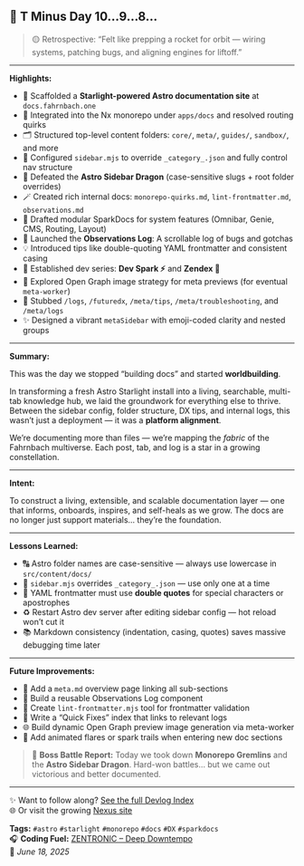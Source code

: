 ## 🚀 T Minus Day 10...9...8...

> 🟡 Retrospective: “Felt like prepping a rocket for orbit — wiring systems, patching bugs, and aligning engines for liftoff.”

---

**Highlights:**

- 🚀 Scaffolded a **Starlight-powered Astro documentation site** at `docs.fahrnbach.one`
- 🧱 Integrated into the Nx monorepo under `apps/docs` and resolved routing quirks
- 🗂️ Structured top-level content folders: `core/`, `meta/`, `guides/`, `sandbox/`, and more
- 🧭 Configured `sidebar.mjs` to override `_category_.json` and fully control nav structure
- 🐉 Defeated the **Astro Sidebar Dragon** (case-sensitive slugs + root folder overrides)
- 🪄 Created rich internal docs: `monorepo-quirks.md`, `lint-frontmatter.md`, `observations.md`
- 📒 Drafted modular SparkDocs for system features (Omnibar, Genie, CMS, Routing, Layout)
- 🧠 Launched the **Observations Log**: A scrollable log of bugs and gotchas
- 💡 Introduced tips like double-quoting YAML frontmatter and consistent casing
- 🌅 Established dev series: **Dev Spark ⚡️** and **Zendex 🧘**
- 🧪 Explored Open Graph image strategy for meta previews (for eventual `meta-worker`)
- 💬 Stubbed `/logs`, `/futuredx`, `/meta/tips`, `/meta/troubleshooting`, and `/meta/logs`
- ✨ Designed a vibrant `metaSidebar` with emoji-coded clarity and nested groups

---

**Summary:**

This was the day we stopped “building docs” and started **worldbuilding**.

In transforming a fresh Astro Starlight install into a living, searchable, multi-tab knowledge hub, we laid the groundwork for everything else to thrive. Between the sidebar config, folder structure, DX tips, and internal logs, this wasn’t just a deployment — it was a **platform alignment**.

We’re documenting more than files — we’re mapping the *fabric* of the Fahrnbach multiverse. Each post, tab, and log is a star in a growing constellation.

---

**Intent:**

To construct a living, extensible, and scalable documentation layer — one that informs, onboards, inspires, and self-heals as we grow. The docs are no longer just support materials… they’re the foundation.

---

**Lessons Learned:**

- 🔠 Astro folder names are case-sensitive — always use lowercase in `src/content/docs/`
- 🚧 `sidebar.mjs` overrides `_category_.json` — use only one at a time
- 🧼 YAML frontmatter must use **double quotes** for special characters or apostrophes
- ♻️ Restart Astro dev server after editing sidebar config — hot reload won’t cut it
- 📚 Markdown consistency (indentation, casing, quotes) saves massive debugging time later

---

**Future Improvements:**

- 🧭 Add a `meta.md` overview page linking all sub-sections
- 🧠 Build a reusable Observations Log component
- 🧰 Create `lint-frontmatter.mjs` tool for frontmatter validation
- 🧼 Write a “Quick Fixes” index that links to relevant logs
- 🌐 Build dynamic Open Graph preview image generation via meta-worker
- 🎇 Add animated flares or spark trails when entering new doc sections

> 🧠 **Boss Battle Report:** Today we took down **Monorepo Gremlins** and the **Astro Sidebar Dragon**. Hard-won battles… but we came out victorious and better documented.

---


✨ Want to follow along? [See the full Devlog Index](https://github.com/fahrnbach/one/discussions/4)  
🌐 Or visit the growing [Nexus site](https://fahrnbach.one)

**Tags:** `#astro` `#starlight` `#monorepo` `#docs` `#DX` `#sparkdocs`  
🎧 **Coding Fuel:** [ZENTRONIC – Deep Downtempo](https://www.youtube.com/watch?v=GgEjPt0ZnSU)  
📅 *June 18, 2025* 
